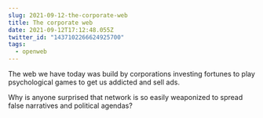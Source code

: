 ```yaml
---
slug: 2021-09-12-the-corporate-web
title: The corporate web
date: 2021-09-12T17:12:48.055Z
twitter_id: "1437102266624925700"
tags:
  - openweb
---
```


The web we have today was build by corporations investing fortunes to play psychological games to get us addicted and sell ads.

Why is anyone surprised that network is so easily weaponized to spread false narratives and political agendas?
